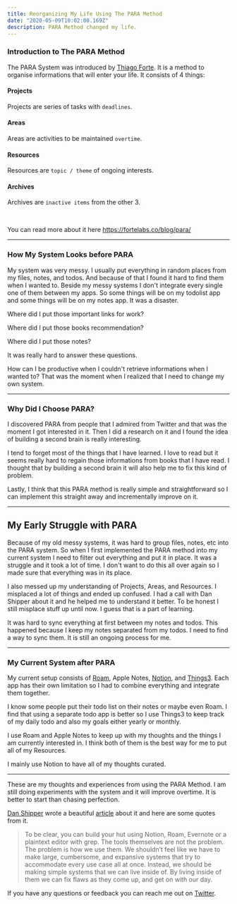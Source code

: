 ```yaml
---
title: Reorganizing My Life Using The PARA Method
date: "2020-05-09T10:02:00.169Z"
description: PARA Method changed my life.
---
```


### Introduction to The PARA Method
The PARA System was introduced by [Thiago Forte](https://fortelabs.com). It is a method to organise informations that will enter your life. It consists of 4 things:

#### Projects

Projects are series of tasks with `deadlines`.

#### Areas

Areas are activities to be maintained `overtime`.

#### Resources

Resources are `topic / theme` of ongoing interests.

#### Archives

Archives are `inactive items` from the other 3.

<br>

You can read more about it here https://fortelabs.co/blog/para/

---

### How My System Looks before PARA
My system was very messy. I usually put everything in random places from my files, notes, and todos. And because of that I found it hard to find them when I wanted to. Beside my messy systems I don't integrate every single one of them between my apps. So some things will be on my todolist app and some things will be on my notes app. It was a disaster.

Where did I put those important links for work?

Where did I put those books recommendation?

Where did I put those notes?

It was really hard to answer these questions.

How can I be productive when I couldn't retrieve informations when I wanted to?
That was the moment when I realized that I need to change my own system.

---

### Why Did I Choose PARA?
I discovered PARA from people that I admired from Twitter and that was the moment I got interested in it. Then I did a research on it and I found the idea of building a second brain is really interesting. 

I tend to forget most of the things that I have learned. I love to read but it seems really hard to regain those informations from books that I have read. I thought that by building a second brain it will also help me to fix this kind of problem.

Lastly, I think that this PARA method is really simple and straightforward so I can implement this straight away and incrementally improve on it.

---

## My Early Struggle with PARA
Because of my old messy systems, it was hard to group files, notes, etc into the PARA system. So when I first implemented the PARA method into my current system I need to filter out everything and put it in place. It was a struggle and it took a lot of time. I don't want to do this all over again so I made sure that everything was in its place.

I also messed up my understanding of Projects, Areas, and Resources. I misplaced a lot of things and ended up confused. I had a call with Dan Shipper about it and he helped me to understand it better. To be honest I still misplace stuff up until now. I guess that is a part of learning.

It was hard to sync everything at first between my notes and todos. This happened because I keep my notes separated from my todos. I need to find a way to sync them. It is still an ongoing process for me.

---

### My Current System after PARA
My current setup consists of [Roam](https://roamresearch.com), Apple Notes, [Notion](https://notion.so), and [Things3](https://culturedcode.com/). Each app has their own limitation so I had to combine everything and integrate them together. 

I know some people put their todo list on their notes or maybe even Roam. I find that using a separate todo app is better so I use Things3 to keep track of my daily todo and also my goals either yearly or monthly.

I use Roam and Apple Notes to keep up with my thoughts and the things I am currently interested in. I think both of them is the best way for me to put all of my Resources.

I mainly use Notion to have all of my thoughts curated.

---

These are my thoughts and experiences from using the PARA Method. I am still doing experiments with the system and it will improve overtime. It is better to start than chasing perfection.

[Dan Shipper](https://twitter.com/danshipper) wrote a beautiful [article](https://superorganizers.substack.com/p/if-your-system-was-a-house-would)  about it and here are some quotes from it.
> To be clear, you can build your hut using Notion, Roam, Evernote or a plaintext editor with grep. The tools themselves are not the problem. The problem is how we use them.
> We shouldn’t feel like we have to make large, cumbersome, and expansive systems that try to accommodate every use case all at once.
> Instead, we should be making simple systems that we can live inside of. By living inside of them we can fix flaws as they come up, and get on with our day.

If you have any questions or feedback you can reach me out on [Twitter](https://twitter.com/juliancanderson).


